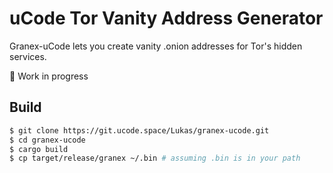 # uCode Tor Vanity Address Generator

Granex-uCode lets you create vanity .onion addresses for Tor's hidden services.

🚧 Work in progress

## Build

```bash
$ git clone https://git.ucode.space/Lukas/granex-ucode.git
$ cd granex-ucode
$ cargo build
$ cp target/release/granex ~/.bin # assuming .bin is in your path
```